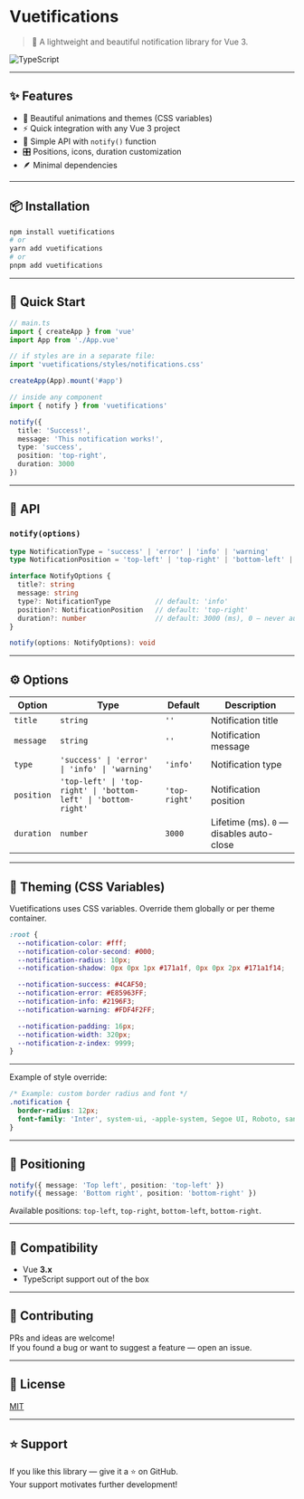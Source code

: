 # Vuetifications

> 🔔 A lightweight and beautiful notification library for Vue 3.

![TypeScript](https://badgen.net/badge/icon/Typed?icon=typescript&label&labelColor=blue&color=555555)

---

## ✨ Features

- 🎨 Beautiful animations and themes (CSS variables)
- ⚡️ Quick integration with any Vue 3 project
- 🧩 Simple API with `notify()` function
- 🎛️ Positions, icons, duration customization
- 🪶 Minimal dependencies

---

## 📦 Installation

```bash
npm install vuetifications
# or
yarn add vuetifications
# or
pnpm add vuetifications
```

---

## 🚀 Quick Start

```ts
// main.ts
import { createApp } from 'vue'
import App from './App.vue'

// if styles are in a separate file:
import 'vuetifications/styles/notifications.css'

createApp(App).mount('#app')
```

```ts
// inside any component
import { notify } from 'vuetifications'

notify({
  title: 'Success!',
  message: 'This notification works!',
  type: 'success',
  position: 'top-right',
  duration: 3000
})
```

---

## 🧠 API

### `notify(options)`

```ts
type NotificationType = 'success' | 'error' | 'info' | 'warning'
type NotificationPosition = 'top-left' | 'top-right' | 'bottom-left' | 'bottom-right'

interface NotifyOptions {
  title?: string
  message: string
  type?: NotificationType           // default: 'info'
  position?: NotificationPosition   // default: 'top-right'
  duration?: number                 // default: 3000 (ms), 0 — never auto-close
}

notify(options: NotifyOptions): void
```

---

## ⚙️ Options

| Option      | Type                                                                                       | Default       | Description                              |
|-------------|--------------------------------------------------------------------------------------------|---------------|------------------------------------------|
| `title`     | `string`                                                                                   | `''`          | Notification title                       |
| `message`   | `string`                                                                                   | `''`          | Notification message                     |
| `type`      | `'success' \| 'error' \| 'info' \| 'warning'`                                           | `'info'`      | Notification type                        |
| `position`  | `'top-left' \| 'top-right' \| 'bottom-left' \| 'bottom-right'`                          | `'top-right'` | Notification position                    |
| `duration`  | `number`                                                                                   | `3000`        | Lifetime (ms). `0` — disables auto-close |

---

## 🎨 Theming (CSS Variables)

Vuetifications uses CSS variables. Override them globally or per theme container.

```css
:root {
  --notification-color: #fff;
  --notification-color-second: #000;
  --notification-radius: 10px;
  --notification-shadow: 0px 0px 1px #171a1f, 0px 0px 2px #171a1f14;

  --notification-success: #4CAF50;
  --notification-error: #E85963FF;
  --notification-info: #2196F3;
  --notification-warning: #FDF4F2FF;

  --notification-padding: 16px;
  --notification-width: 320px;
  --notification-z-index: 9999;
}
```

---

Example of style override:

```css
/* Example: custom border radius and font */
.notification {
  border-radius: 12px;
  font-family: 'Inter', system-ui, -apple-system, Segoe UI, Roboto, sans-serif;
}
```

---

## 📍 Positioning

```ts
notify({ message: 'Top left', position: 'top-left' })
notify({ message: 'Bottom right', position: 'bottom-right' })
```

Available positions: `top-left`, `top-right`, `bottom-left`, `bottom-right`.

---

## 🧩 Compatibility

- Vue **3.x**
- TypeScript support out of the box

---

## 🤝 Contributing

PRs and ideas are welcome!  
If you found a bug or want to suggest a feature — open an issue.

---

## 📜 License

[MIT](./LICENSE)

---

## ⭐️ Support

If you like this library — give it a ⭐ on GitHub.  
Your support motivates further development!
